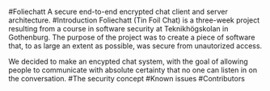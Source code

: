 #Foliechatt
A secure end-to-end encrypted chat client and server architecture.
#Introduction
Foliechatt (Tin Foil Chat) is a three-week project resulting from a course in software security at Teknikhögskolan in Gothenburg. The purpose of the project was to create a piece of software that, to as large an extent as possible, was secure from unautorized access.

We decided to make an encypted chat system, with the goal of allowing people to communicate with absolute certainty that no one can listen in on the conversation.
#The security concept
#Known issues
#Contributors